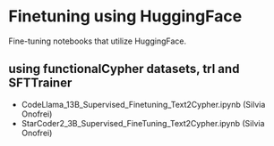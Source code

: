 # Finetuning using HuggingFace 

Fine-tuning notebooks that utilize HuggingFace.

## using functionalCypher datasets, trl and SFTTrainer
- CodeLlama_13B_Supervised_Finetuning_Text2Cypher.ipynb (Silvia Onofrei)
- StarCoder2_3B_Supervised_FineTuning_Text2Cypher.ipynb (Silvia Onofrei)

